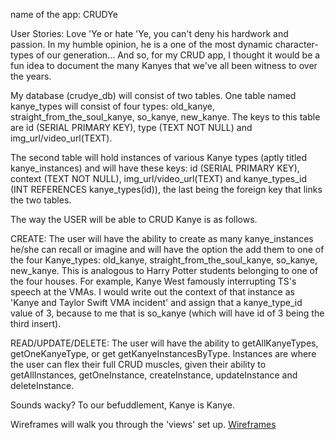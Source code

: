 name of the app: CRUDYe

User Stories: Love 'Ye or hate 'Ye, you can't deny his hardwork and passion. In my humble opinion, he is a one of the most dynamic character-types of our generation... And so, for my CRUD app, I thought it would be a fun idea to document the many Kanyes that we've all been witness to over the years. 

My database (crudye_db) will consist of two tables. One table named kanye_types will consist of four types: old_kanye, straight_from_the_soul_kanye, so_kanye, new_kanye. The keys to this table are id (SERIAL PRIMARY KEY), type (TEXT NOT NULL) and img_url/video_url(TEXT). 

The second table will hold instances of various Kanye types (aptly titled kanye_instances) and will have these keys: id (SERIAL PRIMARY KEY), context (TEXT NOT NULL), img_url/video_url(TEXT) and kanye_types_id (INT REFERENCES kanye_types(id)), the last being the foreign key that links the two tables.

The way the USER will be able to CRUD Kanye is as follows.

CREATE: The user will have the ability to create as many kanye_instances he/she can recall or imagine and will have the option the add them to one of the four Kanye_types: old_kanye, straight_from_the_soul_kanye, so_kanye, new_kanye. This is analogous to Harry Potter students belonging to one of the four houses. For example, Kanye West famously interrupting TS's speech at the VMAs. I would write out the context of that instance as 'Kanye and Taylor Swift VMA incident' and assign that a kanye_type_id value of 3, because to me that is so_kanye (which will have id of 3 being the third insert).

READ/UPDATE/DELETE: The user will have the ability to getAllKanyeTypes,  getOneKanyeType, or get getKanyeInstancesByType. Instances are where the user can flex their full CRUD muscles, given their ability to getAllInstances, getOneInstance, createInstance, updateInstance and deleteInstance.

Sounds wacky? To our befuddlement, Kanye is Kanye.

Wireframes will walk you through the 'views' set up.
[Wireframes](images/CRUDYe-wireframe.jpg?raw=true "Wireframes")




